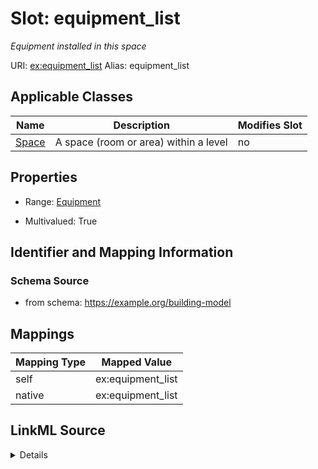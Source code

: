 

# Slot: equipment_list 


_Equipment installed in this space_





URI: [ex:equipment_list](https://example.org/onto/equipment_list)
Alias: equipment_list

<!-- no inheritance hierarchy -->





## Applicable Classes

| Name | Description | Modifies Slot |
| --- | --- | --- |
| [Space](Space.md) | A space (room or area) within a level |  no  |






## Properties

* Range: [Equipment](Equipment.md)

* Multivalued: True




## Identifier and Mapping Information






### Schema Source


* from schema: https://example.org/building-model




## Mappings

| Mapping Type | Mapped Value |
| ---  | ---  |
| self | ex:equipment_list |
| native | ex:equipment_list |




## LinkML Source

<details>
```yaml
name: equipment_list
description: Equipment installed in this space
from_schema: https://example.org/building-model
rank: 1000
alias: equipment_list
domain_of:
- Space
range: Equipment
multivalued: true
inlined: true
inlined_as_list: true

```
</details>